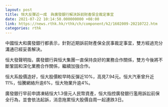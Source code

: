 ```yaml
---
layout: post
title: 恒大反彈近一成　與廣發銀行解決訴前財產保全裁定事宜
date: 2021-07-22 10:14:50.000000000 +08:00
link: https://news.rthk.hk/rthk/ch/component/k2/1602009-20210722.htm
categories: rthk
---
```


中國恒大和廣發銀行都表示，針對近期訴前財產保全民事裁定事宜，雙方經過充分溝通已經妥善解決。

恒大發聲明指，廣發銀行與恒大集團一直保持良好的業務合作關係，雙方今後將不斷鞏固和深化業務合作關係，繼續加強合作。

恒大系股價造好，恒大股價較早時反彈近10%，高見7.94元。恒大汽車曾升近11%，恒騰網絡升逾6%，恒大物業升逾4%。

廣發銀行早前申請凍結恒大1.3億元人民幣資產，恒大指控廣發銀行濫用訴訟前保全行為，並會依法起訴，消息拖累恒大股價自周一起連跌3日。
